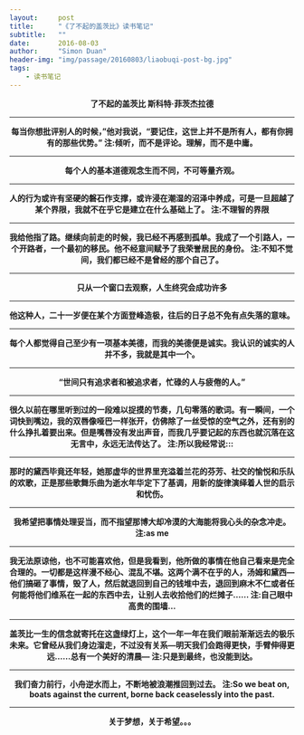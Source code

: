 ```yaml
---
layout:     post
title:      "《了不起的盖茨比》读书笔记"
subtitle:   ""
date:       2016-08-03
author:     "Simon Duan"
header-img: "img/passage/20160803/liaobuqi-post-bg.jpg"
tags:
    - 读书笔记
---
```


<b>  <center>了不起的盖茨比  斯科特·菲茨杰拉德

---


每当你想批评别人的时候，”他对我说，“要记住，这世上并不是所有人，都有你拥有的那些优势。”
注:倾听，而不是评论。理解，而不是中庸。    

---

每个人的基本道德观念生而不同，不可等量齐观。

---

人的行为或许有坚硬的磐石作支撑，或许浸在潮湿的沼泽中养成，可是一旦超越了某个界限，我就不在乎它是建立在什么基础上了。
注:不理智的界限

---

 我给他指了路。继续向前走的时候，我已经不再感到孤单。我成了一个引路人，一个开路者，一个最初的移民。他不经意间赋予了我荣誉居民的身份。
注:不知不觉间，我们都已经不是曾经的那个自己了。

---

 只从一个窗口去观察，人生终究会成功许多

---


他这种人，二十一岁便在某个方面登峰造极，往后的日子总不免有点失落的意味。

---

每个人都觉得自己至少有一项基本美德，而我的美德便是诚实。我认识的诚实的人并不多，我就是其中一个。

---

 “世间只有追求者和被追求者，忙碌的人与疲倦的人。”

---

很久以前在哪里听到过的一段难以捉摸的节奏，几句零落的歌词。有一瞬间，一个词快到嘴边，我的双唇像哑巴一样张开，仿佛除了一丝受惊的空气之外，还有别的什么挣扎着要出来。但是嘴唇没有发出声音，而我几乎要记起的东西也就沉落在这无言中，永远无法传达了。
注:所以我经常说:::

---

那时的黛西毕竟还年轻，她那虚华的世界里充溢着兰花的芬芳、社交的愉悦和乐队的欢歌，正是那些歌舞乐曲为逝水年华定下了基调，用新的旋律演绎着人世的启示和忧伤。

---

我希望把事情处理妥当，而不指望那博大却冷漠的大海能将我心头的杂念冲走。
注:as me

---

我无法原谅他，也不可能喜欢他，但是我看到，他所做的事情在他自己看来是完全合理的。一切都是这样漫不经心、混乱不堪。这两个满不在乎的人，汤姆和黛西—他们搞砸了事情，毁了人，然后就退回到自己的钱堆中去，退回到麻木不仁或者任何能将他们维系在一起的东西中去，让别人去收拾他们的烂摊子……
注:自己眼中高贵的围墙…

---

盖茨比一生的信念就寄托在这盏绿灯上，这个一年一年在我们眼前渐渐远去的极乐未来。它曾经从我们身边溜走，不过没有关系—明天我们会跑得更快，手臂伸得更远……总有一个美好的清晨—
注:只是到最终，也没能到达。

---

我们奋力前行，小舟逆水而上，不断地被浪潮推回到过去。
注:So we beat on, boats against the current, borne back ceaselessly into the past.

---

<b>关于梦想，关于希望。。。
